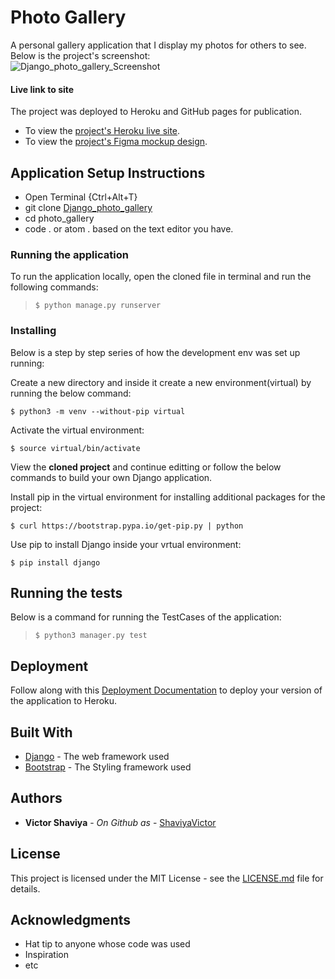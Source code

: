 # Photo Gallery

A personal gallery application that I display my photos for others to see.     
Below is the project's screenshot:     
![Django_photo_gallery_Screenshot](#)


#### Live link to site
The project was deployed to Heroku and GitHub pages for publication.     
* To view the [project's Heroku live site](#).         
* To view the [project's Figma mockup design](#).

## Application Setup Instructions
- Open Terminal {Ctrl+Alt+T}     
- git clone [Django_photo_gallery](https://github.com/ShaviyaVictor/Django-photo-gallery)      
- cd photo_gallery      
- code . or atom . based on the text editor you have.


### Running the application

To run the application locally, open the cloned file in terminal and run the following commands:     
  > `$ python manage.py runserver`  

### Installing

Below is a step by step series of how the development env was set up running:

Create a new directory and inside it create a new environment(virtual) by running the below command:

```
$ python3 -m venv --without-pip virtual
```

Activate the virtual environment:

```
$ source virtual/bin/activate
```

View the **cloned project** and continue editting or follow the below commands to build your own Django application.

Install pip in the virtual environment for installing additional packages for the project:

```
$ curl https://bootstrap.pypa.io/get-pip.py | python
```

Use pip to install Django inside your vrtual environment:

```
$ pip install django
```



## Running the tests

Below is a command for running the TestCases of the application:      
  > `$ python3 manager.py test`



## Deployment

Follow along with this [Deployment Documentation](https://gist.github.com/newtonkiragu/42f2500e56d9c2375a087233587eddd0) to deploy your version of the application to Heroku.

## Built With

* [Django](https://docs.djangoproject.com/en/4.0/) - The web framework used
* [Bootstrap](https://getbootstrap.com/docs/5.1/getting-started/introduction/) - The Styling framework used


## Authors

* **Victor Shaviya** - *On Github as* - [ShaviyaVictor](https://github.com/ShaviyaVictor)


## License

This project is licensed under the MIT License - see the [LICENSE.md](https://github.com/ShaviyaVictor/Django-photo-gallery/blob/main/LICENSE) file for details.

## Acknowledgments

* Hat tip to anyone whose code was used
* Inspiration
* etc
